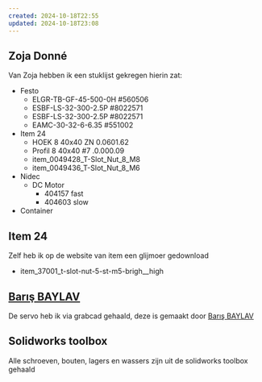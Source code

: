 ```yaml
---
created: 2024-10-18T22:55
updated: 2024-10-18T23:08
---
```

## Zoja Donné
Van Zoja hebben ik een stuklijst gekregen hierin zat:
- Festo
	- ELGR-TB-GF-45-500-0H #560506
	- ESBF-LS-32-300-2.5P #8022571
	- ESBF-LS-32-300-2.5P #8022571
	- EAMC-30-32-6-6.35 #551002
- Item 24
	- HOEK 8 40x40 ZN 0.0601.62
	- Profil 8 40x40 #7 .0.000.09
	- item_0049428_T-Slot_Nut_8_M8
	- item_0049436_T-Slot_Nut_8_M6
- Nidec
	- DC Motor
		- 404157 fast
		- 404603 slow
- Container

## Item 24
Zelf heb ik op de website van item een glijmoer gedownload
- item_37001_t-slot-nut-5-st-m5-brigh__high

## [Barış BAYLAV](https://grabcad.com/baris.baylav-1)
De servo heb ik via grabcad gehaald, deze is gemaakt door [Barış BAYLAV](https://grabcad.com/baris.baylav-1)

## Solidworks toolbox
Alle schroeven, bouten, lagers en wassers zijn uit de solidworks toolbox gehaald